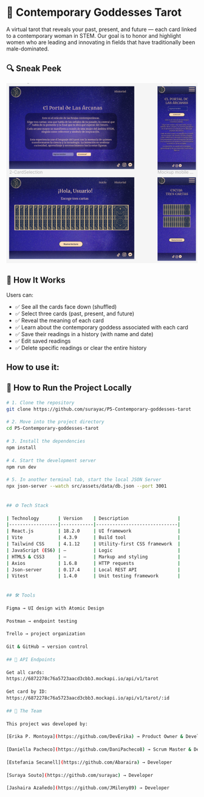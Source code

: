 # 🔮 Contemporary Goddesses Tarot

A virtual tarot that reveals your past, present, and future — each card linked to a contemporary woman in STEM.
Our goal is to honor and highlight women who are leading and innovating in fields that have traditionally been male-dominated.

## 🔍 Sneak Peek

![Homepage and Deck Preview](./src/assets/sneak-peak.png)

## 🧠 How It Works

Users can:

- ✅ See all the cards face down (shuffled)  
- ✅ Select three cards (past, present, and future)  
- ✅ Reveal the meaning of each card  
- ✅ Learn about the contemporary goddess associated with each card  
- ✅ Save their readings in a history (with name and date)  
- ✅ Edit saved readings  
- ✅ Delete specific readings or clear the entire history  

## How to use it:

## 🚀 How to Run the Project Locally

```bash
# 1. Clone the repository
git clone https://github.com/surayac/P5-Contemporary-goddesses-tarot

# 2. Move into the project directory
cd P5-Contemporary-goddesses-tarot

# 3. Install the dependencies
npm install

# 4. Start the development server
npm run dev

# 5. In another terminal tab, start the local JSON Server
npx json-server --watch src/assets/data/db.json --port 3001


## ⚙️ Tech Stack

| Technology       | Version    | Description                  |
|------------------|------------|------------------------------|
| React.js         | 18.2.0     | UI framework                 |
| Vite             | 4.3.9      | Build tool                   |
| Tailwind CSS     | 4.1.12     | Utility-first CSS framework  |
| JavaScript (ES6) | –          | Logic                        |
| HTML5 & CSS3     | –          | Markup and styling           |
| Axios            | 1.6.8      | HTTP requests                |
| Json-server      | 0.17.4     | Local REST API               |
| Vitest           | 1.4.0      | Unit testing framework       |


## 🛠 Tools

Figma → UI design with Atomic Design

Postman → endpoint testing

Trello → project organization

Git & GitHub → version control

## 📡 API Endpoints

Get all cards:
https://6872278c76a5723aacd3cbb3.mockapi.io/api/v1/tarot

Get card by ID:
https://6872278c76a5723aacd3cbb3.mockapi.io/api/v1/tarot/:id

## 👥 The Team

This project was developed by:

[Erika P. Montoya](https://github.com/DevErika) → Product Owner & Developer

[Daniella Pacheco](https://github.com/DaniPacheco8) → Scrum Master & Developer

[Estefania Secanell](https://github.com/Abaraira) → Developer

[Suraya Souto](https://github.com/surayac) → Developer

[Jashaira Azañedo](https://github.com/JMileny89) → Developer
